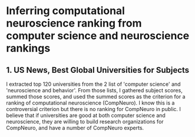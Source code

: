 # Inferring computational neuroscience ranking from computer science and neuroscience rankings

## 1. US News, Best Global Universities for Subjects

I extracted top 120 universities from the 2 list of 'computer science' and 'neuroscience and behavior'.
From those lists, I gathered subject scores, summed those scores, and used the summed scores as the criterion for a ranking of computational neuroscience (CompNeuro).
I know this is a controversial criterion but there is no ranking for CompNeuro in public.
I believe that
if universities are good at both computer science and neuroscience, 
they are willing to build research organizations for CompNeuro, and have a number of CompNeuro experts.